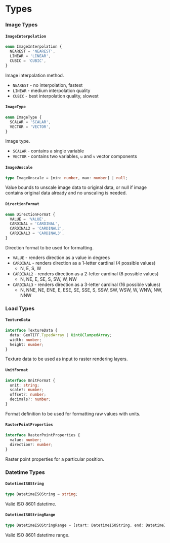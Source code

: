 # Types

### Image Types

#### `ImageInterpolation`

```typescript
enum ImageInterpolation {
  NEAREST = 'NEAREST',
  LINEAR = 'LINEAR',
  CUBIC = 'CUBIC',
}
```

Image interpolation method.

* `NEAREST` - no interpolation, fastest
* `LINEAR` - medium interpolation quality
* `CUBIC` - best interpolation quality, slowest

#### `ImageType`

```typescript
enum ImageType {
  SCALAR = 'SCALAR',
  VECTOR = 'VECTOR',
}
```

Image type.

* `SCALAR` - contains a single variable
* `VECTOR` - contains two variables, `u` and `v` vector components

#### `ImageUnscale`

```typescript
type ImageUnscale = [min: number, max: number] | null;
```

Value bounds to unscale image data to original data, or null if image contains original data already and no unscaling is needed.

#### `DirectionFormat`

```typescript
enum DirectionFormat {
  VALUE = 'VALUE',
  CARDINAL = 'CARDINAL',
  CARDINAL2 = 'CARDINAL2',
  CARDINAL3 = 'CARDINAL3',
}
```

Direction format to be used for formatting.

* `VALUE` - renders direction as a value in degrees
* `CARDINAL` - renders direction as a 1-letter cardinal (4 possible values)
  * N, E, S, W
* `CARDINAL2` - renders direction as a 2-letter cardinal (8 possible values)
  * N, NE, E, SE, S, SW, W, NW
* `CARDINAL3` - renders direction as a 3-letter cardinal (16 possible values)
  * N, NNE, NE, ENE, E, ESE, SE, SSE, S, SSW, SW, WSW, W, WNW, NW, NNW

### Load Types

#### `TextureData`

```typescript
interface TextureData {
  data: GeoTIFF.TypedArray | Uint8ClampedArray;
  width: number;
  height: number;
}
```

Texture data to be used as input to raster rendering layers.

#### `UnitFormat`

```typescript
interface UnitFormat {
  unit: string;
  scale?: number;
  offset?: number;
  decimals?: number;
}
```

Format definition to be used for formatting raw values with units.

#### `RasterPointProperties`

```typescript
interface RasterPointProperties {
  value: number;
  direction?: number;
}
```

Raster point properties for a particular position.

### Datetime Types

#### `DatetimeISOString`

```typescript
type DatetimeISOString = string;
```

Valid ISO 8601 datetime.

#### `DatetimeISOStringRange`

```typescript
type DatetimeISOStringRange = [start: DatetimeISOString, end: DatetimeISOString];
```

Valid ISO 8601 datetime range.
